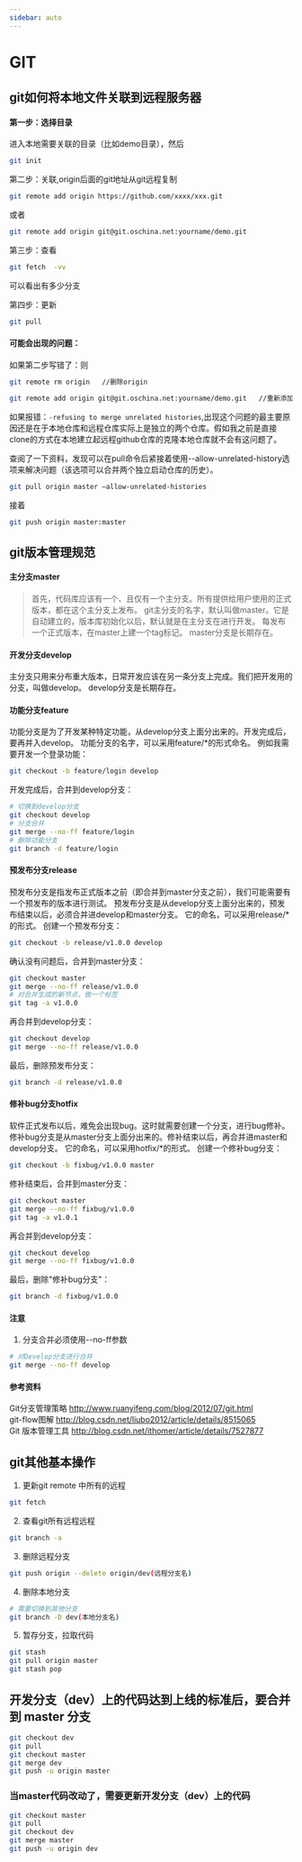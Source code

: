 ```yaml
---
sidebar: auto
---
```

# GIT
## git如何将本地文件关联到远程服务器
#### 第一步：选择目录
进入本地需要关联的目录（比如demo目录），然后

```Bash
git init
```
第二步：关联,origin后面的git地址从git远程复制
``` Bash
git remote add origin https://github.com/xxxx/xxx.git
```
或者
``` Bash
git remote add origin git@git.oschina.net:yourname/demo.git
```
第三步：查看
``` Bash
git fetch  -vv
```
可以看出有多少分支

第四步：更新
``` Bash
git pull
```
#### 可能会出现的问题：
如果第二步写错了：则
``` Bash
git remote rm origin   //删除origin
```
``` Bash
git remote add origin git@git.oschina.net:yourname/demo.git   //重新添加origin
```

如果报错：`-refusing to merge unrelated histories`,出现这个问题的最主要原因还是在于本地仓库和远程仓库实际上是独立的两个仓库。假如我之前是直接clone的方式在本地建立起远程github仓库的克隆本地仓库就不会有这问题了。

查阅了一下资料，发现可以在pull命令后紧接着使用--allow-unrelated-history选项来解决问题（该选项可以合并两个独立启动仓库的历史）。
``` Bash
git pull origin master –allow-unrelated-histories
```
接着
``` Bash
git push origin master:master
```

## git版本管理规范
#### 主分支master
> 首先，代码库应该有一个、且仅有一个主分支。所有提供给用户使用的正式版本，都在这个主分支上发布。
git主分支的名字，默认叫做master。它是自动建立的，版本库初始化以后，默认就是在主分支在进行开发。
每发布一个正式版本，在master上建一个tag标记。
master分支是长期存在。

#### 开发分支develop
主分支只用来分布重大版本，日常开发应该在另一条分支上完成。我们把开发用的分支，叫做develop。
develop分支是长期存在。

#### 功能分支feature
功能分支是为了开发某种特定功能，从develop分支上面分出来的。开发完成后，要再并入develop。
功能分支的名字，可以采用feature/*的形式命名。
例如我需要开发一个登录功能：
``` Bash
git checkout -b feature/login develop
```
开发完成后，合并到develop分支：
``` Bash
# 切换到develop分支
git checkout develop
# 分支合并
git merge --no-ff feature/login
# 删除功能分支
git branch -d feature/login
```
#### 预发布分支release
预发布分支是指发布正式版本之前（即合并到master分支之前），我们可能需要有一个预发布的版本进行测试。
预发布分支是从develop分支上面分出来的，预发布结束以后，必须合并进develop和master分支。
它的命名，可以采用release/*的形式。
创建一个预发布分支：
``` Bash
git checkout -b release/v1.0.0 develop
```
确认没有问题后，合并到master分支：
``` Bash
git checkout master
git merge --no-ff release/v1.0.0
# 对合并生成的新节点，做一个标签
git tag -a v1.0.0
```
再合并到develop分支：
``` Bash
git checkout develop
git merge --no-ff release/v1.0.0
```
最后，删除预发布分支：
``` Bash
git branch -d release/v1.0.0
```

#### 修补bug分支hotfix
软件正式发布以后，难免会出现bug。这时就需要创建一个分支，进行bug修补。
修补bug分支是从master分支上面分出来的。修补结束以后，再合并进master和develop分支。
它的命名，可以采用hotfix/*的形式。
创建一个修补bug分支：
```Bash
git checkout -b fixbug/v1.0.0 master
```
修补结束后，合并到master分支：
```Bash
git checkout master
git merge --no-ff fixbug/v1.0.0
git tag -a v1.0.1
```
再合并到develop分支：
```Bash
git checkout develop
git merge --no-ff fixbug/v1.0.0
```
最后，删除"修补bug分支"：
```Bash
git branch -d fixbug/v1.0.0
```
#### 注意
1. 分支合并必须使用--no-ff参数
```Bash
# 对Develop分支进行合并
git merge --no-ff develop
```

#### 参考资料
Git分支管理策略 <http://www.ruanyifeng.com/blog/2012/07/git.html> <br>
git-flow图解 <http://blog.csdn.net/liubo2012/article/details/8515065> <br>
Git 版本管理工具 <http://blog.csdn.net/ithomer/article/details/7527877>

## git其他基本操作
1. 更新git remote 中所有的远程
```Bash
git fetch
```
2. 查看git所有远程远程
```Bash
git branch -a
```
3. 删除远程分支
```Bash
git push origin --delete origin/dev(远程分支名)
```
4. 删除本地分支
```Bash
# 需要切换到其他分支
git branch -D dev(本地分支名)
```
5. 暂存分支，拉取代码
```Bash
git stash 
git pull origin master 
git stash pop
```

## 开发分支（dev）上的代码达到上线的标准后，要合并到 master 分支
```Bash
git checkout dev
git pull
git checkout master
git merge dev
git push -u origin master
```
### 当master代码改动了，需要更新开发分支（dev）上的代码
```Bash
git checkout master 
git pull 
git checkout dev
git merge master 
git push -u origin dev
```
